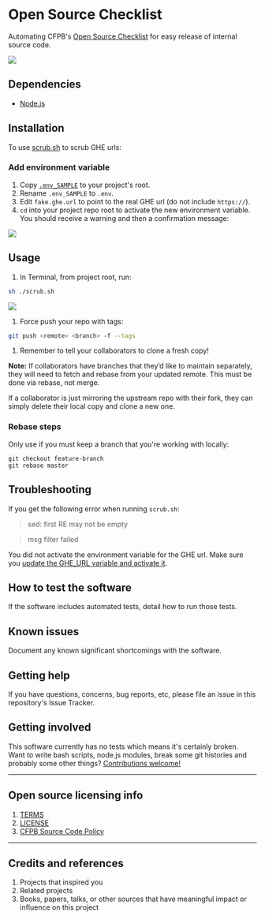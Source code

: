 # Open Source Checklist

Automating CFPB's [Open Source Checklist](https://github.com/cfpb/open-source-project-template/blob/master/opensource-checklist.md) for easy release of internal source code.

![](https://raw.githubusercontent.com/cfpb/open-source-project-template/master/screenshot.png)


## Dependencies

- [Node.js](https://nodejs.org/en/)

## Installation

To use [scrub.sh](scrub.sh) to scrub GHE urls:

### Add environment variable

1. Copy [`.env_SAMPLE`](.env_SAMPLE) to your project's root.
1. Rename `.env_SAMPLE` to `.env`.
1. Edit `fake.ghe.url` to point to the real GHE url (do not include `https://`).
1. `cd` into your project repo root to activate the new environment variable. You should receive a warning and then a confirmation message: 

![](https://raw.githubusercontent.com/cfpb/open-source-project-template/master/screenshot-env.png)

## Usage

1. In Terminal, from project root, run:

  ```bash
sh ./scrub.sh
  ```
![](https://raw.githubusercontent.com/cfpb/open-source-project-template/master/screenshot-scrub-success.png)
1. Force push your repo with tags:

  ```bash
  git push <remote> <branch> -f --tags
  ```
1. Remember to tell your collaborators to clone a fresh copy!

**Note:** If collaborators have branches that they’d like to maintain separately, they will need to fetch and rebase from your updated remote. This must be done via rebase, not merge.

If a collaborator is just mirroring the upstream repo with their fork, they can simply delete their local copy and clone a new one.

### Rebase steps

Only use if you must keep a branch that you're working with locally:

```
git checkout feature-branch
git rebase master
```

## Troubleshooting

If you get the following error when running `scrub.sh`:

> sed: first RE may not be empty

> msg filter failed

You did not activate the environment variable for the GHE url. Make sure you [update the GHE_URL variable and activate it](#add-environment-variable).

## How to test the software

If the software includes automated tests, detail how to run those tests.

## Known issues

Document any known significant shortcomings with the software.

## Getting help

If you have questions, concerns, bug reports, etc, please file an issue in this repository's Issue Tracker.

## Getting involved

This software currently has no tests which means it's certainly broken. Want to write bash scripts, node.js modules, break some git histories and probably some other things? [Contributions welcome!](CONTRIBUTING.md)

----

## Open source licensing info
1. [TERMS](TERMS.md)
2. [LICENSE](LICENSE)
3. [CFPB Source Code Policy](https://github.com/cfpb/source-code-policy/)


----

## Credits and references

1. Projects that inspired you
2. Related projects
3. Books, papers, talks, or other sources that have meaningful impact or influence on this project
